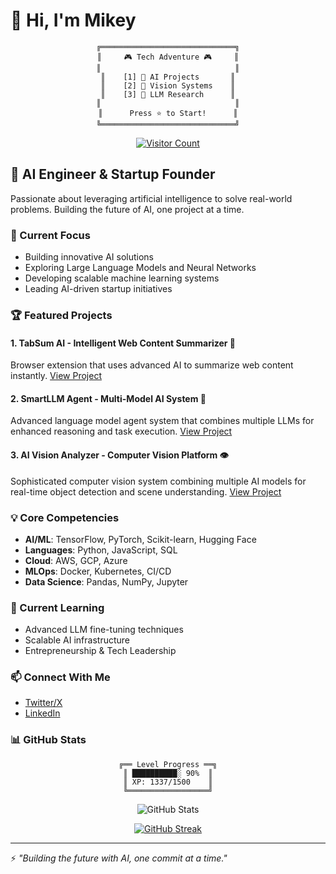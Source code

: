 # 👋 Hi, I'm Mikey

<div align="center">

```ascii
╔══════════════════════════════╗
║     🎮 Tech Adventure 🎮     ║
║                              ║
║    [1] 🤖 AI Projects       ║
║    [2] 🔬 Vision Systems    ║
║    [3] 🧠 LLM Research      ║
║                              ║
║      Press ⭐ to Start!      ║
╚══════════════════════════════╝
```

[![Visitor Count](https://profile-counter.glitch.me/MarsX-2002/count.svg)](https://github.com/MarsX-2002)

</div>

## 🚀 AI Engineer & Startup Founder

Passionate about leveraging artificial intelligence to solve real-world problems. Building the future of AI, one project at a time.

### 🔭 Current Focus
- Building innovative AI solutions
- Exploring Large Language Models and Neural Networks
- Developing scalable machine learning systems
- Leading AI-driven startup initiatives

### 🏆 Featured Projects

#### 1. TabSum AI - Intelligent Web Content Summarizer 🤖
Browser extension that uses advanced AI to summarize web content instantly.
[View Project](https://github.com/MarsX-2002/tabsum-ai)

#### 2. SmartLLM Agent - Multi-Model AI System 🧠
Advanced language model agent system that combines multiple LLMs for enhanced reasoning and task execution.
[View Project](https://github.com/MarsX-2002/smart-llm-agent)

#### 3. AI Vision Analyzer - Computer Vision Platform 👁️
Sophisticated computer vision system combining multiple AI models for real-time object detection and scene understanding.
[View Project](https://github.com/MarsX-2002/ai-vision-analyzer)

### 💡 Core Competencies
- **AI/ML**: TensorFlow, PyTorch, Scikit-learn, Hugging Face
- **Languages**: Python, JavaScript, SQL
- **Cloud**: AWS, GCP, Azure
- **MLOps**: Docker, Kubernetes, CI/CD
- **Data Science**: Pandas, NumPy, Jupyter

### 🌱 Current Learning
- Advanced LLM fine-tuning techniques
- Scalable AI infrastructure
- Entrepreneurship & Tech Leadership

### 📫 Connect With Me
- [Twitter/X](https://x.com/mickeyfounder)
- [LinkedIn](https://x.com/mickeyfounder)

### 📊 GitHub Stats

<div align="center">

```ascii
╔══ Level Progress ══╗
║ ██████████░ 90%  ║
║ XP: 1337/1500    ║
╚══════════════════╝
```

![GitHub Stats](https://github-readme-stats.vercel.app/api?username=MarsX-2002&show_icons=true&theme=radical)

[![GitHub Streak](https://github-readme-streak-stats.herokuapp.com/?user=MarsX-2002&theme=radical)](https://git.io/streak-stats)

</div>

---
⚡ *"Building the future with AI, one commit at a time."*
